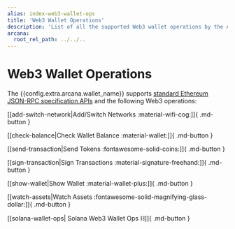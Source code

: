 ```yaml
---
alias: index-web3-wallet-ops
title: 'Web3 Wallet Operations'
description: 'List of all the supported Web3 wallet operations by the Arcana wallet.'
arcana:
  root_rel_path: ../../..
---
```


# Web3 Wallet Operations

The {{config.extra.arcana.wallet_name}}  supports [standard Ethereum JSON-RPC specification APIs](https://ethereum.github.io/execution-apis/api-documentation/) and the following Web3 operations:

[[add-switch-network|Add/Switch Networks :material-wifi-cog:]]{ .md-button }

[[check-balance|Check Wallet Balance :material-wallet:]]{ .md-button }

[[send-transaction|Send Tokens :fontawesome-solid-coins:]]{ .md-button }

[[sign-transaction|Sign Transactions :material-signature-freehand:]]{ .md-button }

[[show-wallet|Show Wallet :material-wallet-plus:]]{ .md-button }

[[watch-assets|Watch Assets :fontawesome-solid-magnifying-glass-dollar:]]{ .md-button }

[[solana-wallet-ops| Solana Web3 Wallet Ops :chains:]]{ .md-button }
